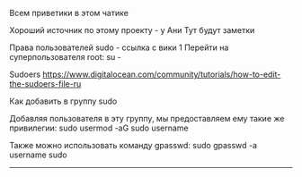Всем приветики в этом чатике

Хороший источник по этому проекту - у Ани
Тут будут заметки

Права пользователей
sudo - ссылка с вики 
1 Перейти на суперпользователя root: su -

Sudoers 
https://www.digitalocean.com/community/tutorials/how-to-edit-the-sudoers-file-ru

Как добавить в группу sudo 

Добавляя пользователя в эту группу, мы предоставляем ему такие же привилегии:
sudo usermod -aG sudo username
 
Также можно использовать команду gpasswd:
sudo gpasswd -a username sudo
*******
